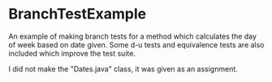 # BranchTestExample
An example of making branch tests for a method which calculates the day of week based on date given.
Some d-u tests and equivalence tests are also included which improve the test suite.

I did not make the "Dates.java" class, it was given as an assignment.
